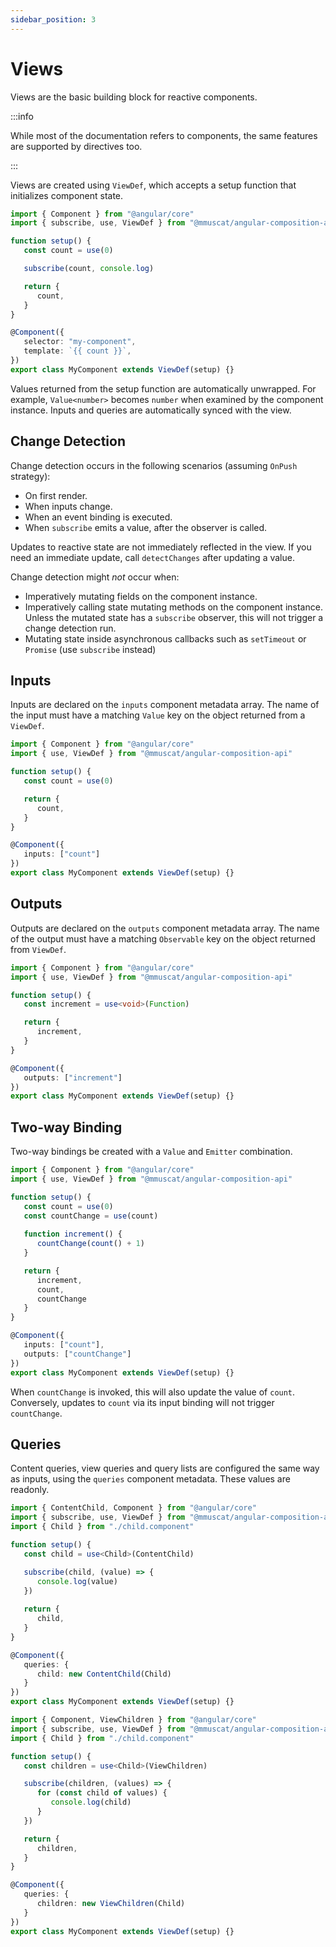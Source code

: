 ```yaml
---
sidebar_position: 3
---
```


# Views

Views are the basic building block for reactive components.

:::info

While most of the documentation refers to components, the same features are supported by directives too.

:::

Views are created using `ViewDef`, which accepts a setup function that initializes component state.

```ts title="Example: A basic view"
import { Component } from "@angular/core"
import { subscribe, use, ViewDef } from "@mmuscat/angular-composition-api"

function setup() {
   const count = use(0)

   subscribe(count, console.log)

   return {
      count,
   }
}

@Component({
   selector: "my-component",
   template: `{{ count }}`,
})
export class MyComponent extends ViewDef(setup) {}
```

Values returned from the setup function are automatically unwrapped. For example, `Value<number>` becomes `number` when
examined by the component instance. Inputs and queries are automatically synced with the view.

## Change Detection

Change detection occurs in the following scenarios (assuming `OnPush` strategy):

-  On first render.
-  When inputs change.
-  When an event binding is executed.
-  When `subscribe` emits a value, after the observer is called.

Updates to reactive state are not immediately reflected in the view. If you need an immediate update, call `detectChanges` after updating a value.

Change detection might _not_ occur when:

- Imperatively mutating fields on the component instance.
- Imperatively calling state mutating methods on the component instance.
   Unless the mutated state has a `subscribe` observer, this will not trigger
   a change detection run.
- Mutating state inside asynchronous callbacks such as `setTimeout` or `Promise` (use `subscribe` instead)

## Inputs

Inputs are declared on the `inputs` component metadata array. The name of the input must have a matching `Value` key on the object
returned from a `ViewDef`.

```ts title="Example: Input binding"
import { Component } from "@angular/core"
import { use, ViewDef } from "@mmuscat/angular-composition-api"

function setup() {
   const count = use(0)

   return {
      count,
   }
}

@Component({
   inputs: ["count"]
})
export class MyComponent extends ViewDef(setup) {}
```

## Outputs

Outputs are declared on the `outputs` component metadata array. The name of the output must have a matching `Observable`
key on the object returned from `ViewDef`.

```ts title="Example: Output binding"
import { Component } from "@angular/core"
import { use, ViewDef } from "@mmuscat/angular-composition-api"

function setup() {
   const increment = use<void>(Function)

   return {
      increment,
   }
}

@Component({
   outputs: ["increment"]
})
export class MyComponent extends ViewDef(setup) {}
```

## Two-way Binding

Two-way bindings be created with a `Value` and `Emitter` combination.

```ts title="Example: Two-way binding"
import { Component } from "@angular/core"
import { use, ViewDef } from "@mmuscat/angular-composition-api"

function setup() {
   const count = use(0)
   const countChange = use(count)
   
   function increment() {
      countChange(count() + 1)
   }

   return {
      increment,
      count,
      countChange
   }
}

@Component({
   inputs: ["count"],
   outputs: ["countChange"]
})
export class MyComponent extends ViewDef(setup) {}
```

When `countChange` is invoked, this will also update the value of `count`. Conversely, updates to `count` via its input
binding will not trigger `countChange`.

## Queries

Content queries, view queries and query lists are configured the same way as inputs, using the `queries` component
metadata. These values are readonly.

```ts title="Example: Content child query"
import { ContentChild, Component } from "@angular/core"
import { subscribe, use, ViewDef } from "@mmuscat/angular-composition-api"
import { Child } from "./child.component"

function setup() {
   const child = use<Child>(ContentChild)

   subscribe(child, (value) => {
      console.log(value)
   })
   
   return {
      child,
   }
}

@Component({
   queries: {
      child: new ContentChild(Child)
   }
})
export class MyComponent extends ViewDef(setup) {}
```

```ts title="Example: View children query"
import { Component, ViewChildren } from "@angular/core"
import { subscribe, use, ViewDef } from "@mmuscat/angular-composition-api"
import { Child } from "./child.component"

function setup() {
   const children = use<Child>(ViewChildren)

   subscribe(children, (values) => {
      for (const child of values) {
         console.log(child)
      }
   })

   return {
      children,
   }
}

@Component({
   queries: {
      children: new ViewChildren(Child)
   }
})
export class MyComponent extends ViewDef(setup) {}
```
